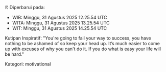 ⏰ Diperbarui pada:
- WIB: Minggu, 31 Agustus 2025 12.25.54 UTC
- WITA: Minggu, 31 Agustus 2025 13.25.54 UTC
- WIT: Minggu, 31 Agustus 2025 14.25.54 UTC

Kutipan Inspiratif:
"You're going to fail your way to success, you have nothing to be ashamed of so keep your head up. It’s much easier to come up with excuses of why you can't do it. If you do what is easy your life will be hard."


Kategori: motivational

